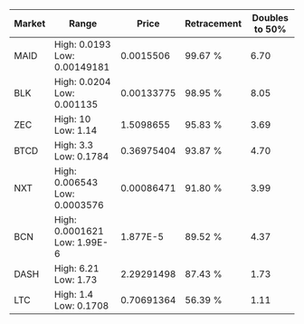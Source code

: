 | Market | Range | Price| Retracement | Doubles to 50% |
| --- | --- | --- | --- | --- |
| MAID | High: 0.0193<br />Low: 0.00149181 | 0.0015506 | 99.67 % | 6.70 |
| BLK | High: 0.0204<br />Low: 0.001135 | 0.00133775 | 98.95 % | 8.05 |
| ZEC | High: 10<br />Low: 1.14 | 1.5098655 | 95.83 % | 3.69 |
| BTCD | High: 3.3<br />Low: 0.1784 | 0.36975404 | 93.87 % | 4.70 |
| NXT | High: 0.006543<br />Low: 0.0003576 | 0.00086471 | 91.80 % | 3.99 |
| BCN | High: 0.0001621<br />Low: 1.99E-6 | 1.877E-5 | 89.52 % | 4.37 |
| DASH | High: 6.21<br />Low: 1.73 | 2.29291498 | 87.43 % | 1.73 |
| LTC | High: 1.4<br />Low: 0.1708 | 0.70691364 | 56.39 % | 1.11 |
